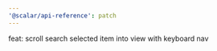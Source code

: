 ```yaml
---
'@scalar/api-reference': patch
---
```


feat: scroll search selected item into view with keyboard nav
